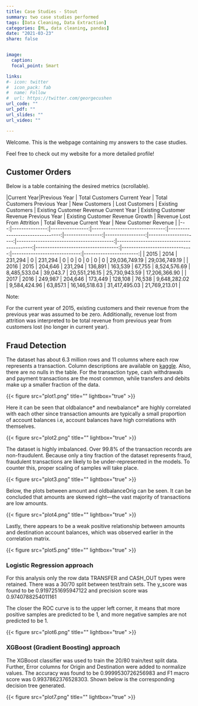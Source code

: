 ```yaml
---
title: Case Studies - Stout
summary: two case studies performed
tags: [Data Cleaning, Data Extraction]
categories: [ML, data cleaning, pandas]
date: "2021-03-23"
share: false


image:
  caption: 
  focal_point: Smart

links:
#- icon: twitter
#  icon_pack: fab
#  name: Follow
#  url: https://twitter.com/georgecushen
url_code: ""
url_pdf: ""
url_slides: ""
url_video: ""

---
```


Welcome. This is the webpage containing my answers to the case studies. 

Feel free to check out my website for a more detailed profile!

## Customer Orders

Below is a table containing the desired metrics (scrollable).

|Current Year|Previous Year |   Total Customers Current Year |   Total Customers Previous Year |   New Customers |   Lost Customers |   Existing Customers |   Existing Customer Revenue Current Year |   Existing Customer Revenue Previous Year |   Existing Customer Revenue Growth |   Revenue Lost From Attrition |   Total Revenue Current Year |   New Customer Revenue |
|---:|---------------:|----------------:|-------------------------------:|--------------------------------:|----------------:|-----------------:|---------------------:|-----------------------------------------:|------------------------------------------:|-----------------------------------:|------------------------------:|-----------------------------:|-----------------------:|
|           2015 |            2014 |                         231,294 |                               0 |          231,294 |                0 |                    0 |                              0           |                               0           |                                0   |                   0           |                  29,036,749.19	 |            29,036,749.19	 |
|           2016 |            2015 |                         204,646 |                          231,294 |          136,891 |           163,539 |                67,755 |                              8,524,576.69 |                               8,485,533.04	 |                            39,043.7 |                   20,551,216.15 |                  25,730,943.59 |            17,206,366.90 |
|           2017 |            2016 |                         249,987 |                          204,646 |          173,449 |           128,108 |                76,538 |                              9,648,282.02	 |                               9,584,424.96 |                            63,857.1 |                   16,146,518.63 |                  31,417,495.03 |            21,769,213.01 |

Note:  

For the current year of 2015, existing customers and their revenue from the previous year was assumed to be zero. Additionally, revenue lost from attrition was interpreted to be total revenue from previous year from customers lost (no longer in current year).

## Fraud Detection

The dataset has about 6.3 million rows and 11 columns where each row represents a transaction. Column descriptions are available on [kaggle](https://www.kaggle.com/ntnu-testimon/paysim1). Also, there are no nulls in the table. For the transaction type, cash withdrawals and payment transactions are the most common, while transfers and debits make up a smaller fraction of the data.

{{< figure src="plot1.png" title="" lightbox="true" >}}

Here it can be seen that oldbalance* and newbalance* are highly correlated with each other since transaction amounts are typically a small proportion of account balances i.e, account balances have high correlations with themselves.

{{< figure src="plot2.png" title="" lightbox="true" >}}

The dataset is highly imbalanced. Over 99.8% of the transaction records are non-fraudulent. Because only a tiny fraction of the dataset represents fraud, fraudulent transactions are likely to be under-represented in the models. To counter this, proper scaling of samples will take place.

{{< figure src="plot3.png" title="" lightbox="true" >}}

Below, the plots between amount and oldbalanceOrig can be seen. It can be concluded that amounts are skewed right—the vast majority of transactions are low amounts.

{{< figure src="plot4.png" title="" lightbox="true" >}}


Lastly, there appears to be a weak positive relationship between amounts and destination account balances, which was observed earlier in the correlation matrix.

{{< figure src="plot5.png" title="" lightbox="true" >}}

### Logistic Regression approach

For this analysis only the row data TRANSFER and CASH_OUT types were retained. There was a 30/70 split between test/train sets. The y_score was found to be 0.9197251695947122 and precision score was 0.9740788254011161

The closer the ROC curve is to the upper left corner, it means that more positive samples are predicted to be 1, and more negative samples are not predicted to be 1.
  
{{< figure src="plot6.png" title="" lightbox="true" >}}

### XGBoost (Gradient Boosting) approach

The XGBoost classifier was used to train the 20/80 train/test split data. Further, Error columns for Origin and Destination were added to normalize values. The accuracy was found to be 0.9999530726256983 and F1 macro score was 0.9937862376528303. Shown below is the corresponding decision tree generated.

{{< figure src="plot7.png" title="" lightbox="true" >}}

